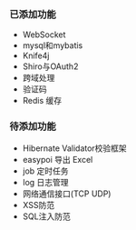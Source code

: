 ### 已添加功能
 - WebSocket
 - mysql和mybatis
 - Knife4j
 - Shiro与OAuth2
 - 跨域处理
 - 验证码
 - Redis 缓存

### 待添加功能

 - Hibernate Validator校验框架
 - easypoi 导出 Excel
 - job 定时任务
 - log 日志管理
 - 网络通信接口(TCP UDP)
 - XSS防范
 - SQL注入防范